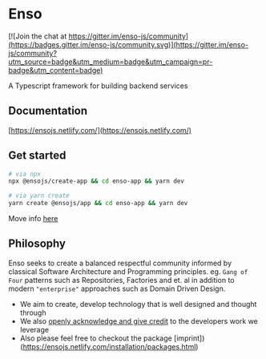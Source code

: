 # Enso

[![Join the chat at https://gitter.im/enso-js/community](https://badges.gitter.im/enso-js/community.svg)](https://gitter.im/enso-js/community?utm_source=badge&utm_medium=badge&utm_campaign=pr-badge&utm_content=badge)

A Typescript framework for building backend services

## Documentation

[https://ensojs.netlify.com/](https://ensojs.netlify.com/)

## Get started

```bash
# via npx
npx @ensojs/create-app && cd enso-app && yarn dev

# via yarn create
yarn create @ensojs/app && cd enso-app && yarn dev
```

Move info [here](https://ensojs.netlify.com/installation/quickstart.html)

## Philosophy

Enso seeks to create a balanced respectful community informed by classical Software Architecture and Programming principles. eg. `Gang of Four` patterns such as Repositories, Factories and et. al in addition to modern `"enterprise"` approaches such as Domain Driven Design.

- We aim to create, develop technology that is well designed and thought through
- We also [openly acknowledge and give credit](CREDITS.md) to the developers work we leverage
- Also please feel free to checkout the package [imprint])(<https://ensojs.netlify.com/installation/packages.html>)
